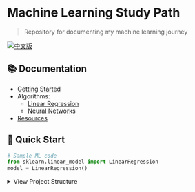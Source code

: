 # Machine Learning Study Path

> Repository for documenting my machine learning journey

[![中文版](https://img.shields.io/badge/文档-中文版-blue)](README.zh-CN.md)

## 📚 Documentation
- [Getting Started](docs/en/getting-started.md)
- Algorithms:
  - [Linear Regression](docs/en/algorithms/linear-regression.md)
  - [Neural Networks](docs/en/algorithms/neural-networks.md)
- [Resources](docs/en/resources.md)

## 🚀 Quick Start
```python
# Sample ML code
from sklearn.linear_model import LinearRegression
model = LinearRegression()
```
<details> <summary>View Project Structure</summary>
# 此处显示目录树结构
</details> 
